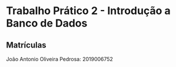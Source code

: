 # Trabalho Prático 2 - Introdução a Banco de Dados

## Matrículas

João Antonio Oliveira Pedrosa: 2019006752
